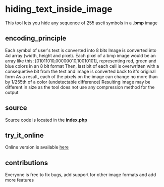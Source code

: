# hiding_text_inside_image
This tool lets you hide any sequence of 255 ascii symbols in a **.bmp** image
## encoding_principle
Each symbol of user's text is converted into 8 bits
Image is converted into 4d array (width, height and pixel). Each pixel of a bmp image would be an array like this: [01011010,00000010,10010101], representing red, green and blue colors in an 8 bit format
Then, last bit of each cell is overwritten with a consequetive bit from the text and image is converted back to it's original form
As a result, each of the pixels on the image can change no more than by 1/255th of a color (undetectable difference)
Resulting image may be different in size as the tool does not use any compression method for the output
## source
Source code is located in the **index.php**
## try_it_online
Online version is available [here](https://mambo.in.ua/project/hiding_text/)
## contributions
Everyone is free to fix bugs, add support for other image formats and add more features
